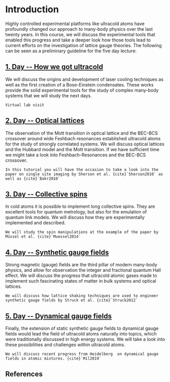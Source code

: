 # Introduction

Highly controlled experimental platforms like ultracold atoms have profoundly changed our approach to many-body physics over the last twenty years. In this course, we will discuss the experimental tools that enabled this progress and take a deeper look how those tools lead to current efforts on the investigation of lattice gauge theories. The following can be seen as a preliminary guideline for the five day lecture:

## [1. Day -- How we got ultracold](day1/day1.md)
We will discuss the origins and development of laser cooling techniques as well as the first creation of a Bose-Einstein condensates. These works provide the solid experimental tools for the study of complex many-body systems that we will study the next days.

```{admonition} Tutorial
Virtual lab visit
```

## [2. Day -- Optical lattices](day2)
The observation of the Mott transition in optical lattice and the BEC-BCS crossover around wide Feshbach resonances established ultracold atoms for the study of strongly correlated systems. We will discuss optical lattices and the Hubbard model and the Mott transition. If we have sufficient time we might take a look into Feshbach-Resonances and the BEC-BCS crossover.

```{admonition} Tutorial
In this tutorial you will have the occasion to take a look into the paper on single site imaging by Sherson et al. {cite}`Sherson2010` as well as {cite}`Bakr2010`
```

## [3. Day -- Collective spins](day3)
In cold atoms it is possible to implement long collective spins. They are excellent tools for quantum metrology, but also for the emulation of quantum link models. We will discuss how they are experimentally implemented and described.



```{admonition} Tutorial
We will study the spin manipulations at the example of the paper by Müssel et al. {cite}`Muessel2014`
```

## [4. Day -- Synthetic gauge fields](day4)
Strong magnetic (gauge) fields are the third pillar of modern many-body physics, and allow for observation the integer and fractional quantum Hall effect. We will discuss the progress that ultracold atomic gases made to implement such fascinating states of matter in bulk systems and optical lattices.

```{admonition} Tutorial
We will discuss how lattice shaking techniques are used to engineer synthetic gauge fields by Struck et al. {cite}`Struck2012`
```

## [5. Day -- Dynamical gauge fields](day5)
Finally, the extension of static synthetic gauge fields to dynamical gauge fields would lead the field of ultracold atoms naturally into topics, which were traditionally discussed in high energy systems. We will take a look into these possibilities and challenges within ultracold atoms.

```{admonition} Tutorial
We will discuss recent progress from Heidelberg  on dynamical gauge fields in atomic mixtures. {cite}`Mil2019`
```

## References

```{bibliography}
```
